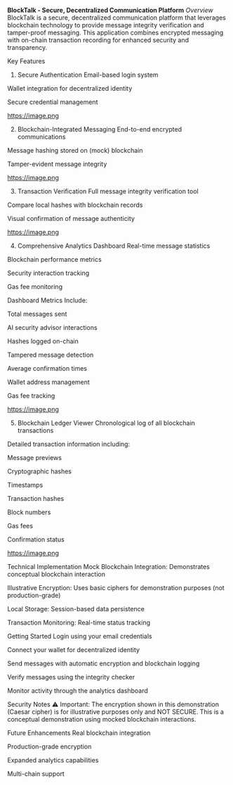 **BlockTalk - Secure, Decentralized Communication Platform**
*Overview*
BlockTalk is a secure, decentralized communication platform that leverages blockchain technology to provide message integrity verification and tamper-proof messaging. This application combines encrypted messaging with on-chain transaction recording for enhanced security and transparency.

Key Features
1. Secure Authentication
Email-based login system

Wallet integration for decentralized identity

Secure credential management

https://image.png

2. Blockchain-Integrated Messaging
End-to-end encrypted communications

Message hashing stored on (mock) blockchain

Tamper-evident message integrity

https://image.png

3. Transaction Verification
Full message integrity verification tool

Compare local hashes with blockchain records

Visual confirmation of message authenticity

https://image.png

4. Comprehensive Analytics Dashboard
Real-time message statistics

Blockchain performance metrics

Security interaction tracking

Gas fee monitoring

Dashboard Metrics Include:

Total messages sent

AI security advisor interactions

Hashes logged on-chain

Tampered message detection

Average confirmation times

Wallet address management

Gas fee tracking

https://image.png

5. Blockchain Ledger Viewer
Chronological log of all blockchain transactions

Detailed transaction information including:

Message previews

Cryptographic hashes

Timestamps

Transaction hashes

Block numbers

Gas fees

Confirmation status

https://image.png

Technical Implementation
Mock Blockchain Integration: Demonstrates conceptual blockchain interaction

Illustrative Encryption: Uses basic ciphers for demonstration purposes (not production-grade)

Local Storage: Session-based data persistence

Transaction Monitoring: Real-time status tracking

Getting Started
Login using your email credentials

Connect your wallet for decentralized identity

Send messages with automatic encryption and blockchain logging

Verify messages using the integrity checker

Monitor activity through the analytics dashboard

Security Notes
⚠️ Important: The encryption shown in this demonstration (Caesar cipher) is for illustrative purposes only and NOT SECURE. This is a conceptual demonstration using mocked blockchain interactions.

Future Enhancements
Real blockchain integration

Production-grade encryption

Expanded analytics capabilities

Multi-chain support

